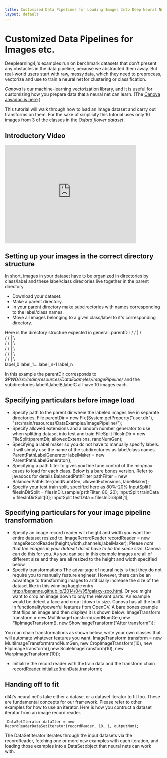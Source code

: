 ```yaml
---
title: Customized Data Pipelines for Loading Images Into Deep Neural Networks
layout: default
---
```


# Customized Data Pipelines for Images etc.

Deeplearning4j's examples run on benchmark datasets that don't present any obstacles in the data pipeline, because we abstracted them away. But real-world users start with raw, messy data, which they need to preprocess, vectorize and use to train a neural net for clustering or classification. 

*Canova* is our machine-learning vectorization library, and it is useful for customizing how you prepare data that a neural net can learn. (The [Canova Javadoc is here](http://deeplearning4j.org/canovadoc/).)

This tutorial will walk through how to load an image dataset and carry out transforms on them. For the sake of simplicity this tutorial uses only 10 images from 3 of the classes in the *Oxford flower dataset*.

## Introductory Video

<iframe width="420" height="315" src="https://www.youtube.com/embed/EHHtyRKQIJ0" frameborder="0" allowfullscreen></iframe>

## Setting up your images in the correct directory structure
In short, images in your dataset have to be organized in directories by class/label and these label/class directories live together in the parent directory.
* Download your dataset. 
* Make a parent directory.
* In your parent directory make subdirectories with names corresponding to the label/class names.
* Move all images belonging to a given class/label to it's corresponding directory.

Here is the directory structure expected in general.
                                   parentDir
                                 /   / | \  \
                                /   /  |  \  \
                               /   /   |   \  \
                              /   /    |    \  \
                             /   /     |     \  \
                            /   /      |      \  \
                      label_0 label_1....label_n-1 label_n

In this example the parentDir corresponds to *$PWD/src/main/resources/DataExamples/ImagePipeline/* and the subdirectories labelA,labelB,labelC all have 10 images each. 

## Specifying particulars before image load
* Specify path to the parent dir where the labeled images live in separate directories.
      File parentDir = new File(System.getProperty("user.dir"), "src/main/resources/DataExamples/ImagePipeline/");
* Specify allowed extensions and a random number generator to use when splitting dataset into test and train 
      FileSplit filesInDir = new FileSplit(parentDir, allowedExtensions, randNumGen);
* Specifying a label maker so you do not have to manually specify labels. It will simply use the name of the subdirectories as label/class names.
      ParentPathLabelGenerator labelMaker = new ParentPathLabelGenerator();
* Specifying a path filter to gives you fine tune control of the min/max cases to load for each class. Below is a bare bones version. Refer to javadocs for details
      BalancedPathFilter pathFilter = new BalancedPathFilter(randNumGen, allowedExtensions, labelMaker);
* Specify your test train split, specified here as 80%-20%
      InputSplit[] filesInDirSplit = filesInDir.sample(pathFilter, 80, 20);
      InputSplit trainData = filesInDirSplit[0];
      InputSplit testData = filesInDirSplit[1];

## Specifying particulars for your image pipeline transformation
* Specify an image record reader with height and width you want the entire dataset resized to. 
      ImageRecordReader recordReader = new ImageRecordReader(height,width,channels,labelMaker);
Please *note that the images in your dataset donot have to be the same size*. Canova can do this for you. As you can see in this example images are all of different size and they are all resized to the height and width specified below
* Specify transformations
The advantage of neural nets is that they do not require you to manually feature engineer. However, there can be an advantage to transforming images to artificially increase the size of the dataset like in this winning kaggle entry <http://benanne.github.io/2014/04/05/galaxy-zoo.html>. Or you might want to crop an image down to only the relevant parts. An example would be detect a face and crop it down to size. Canova has all the built in functionality/powerful features from OpenCV. A bare bones example that flips an image and then displays it is shown below:
    ImageTransform transform = new MultiImageTransform(randNumGen,new FlipImageTransform(), new ShowImageTransform("After transform"));

You can chain transformations as shown below, write your own classes that will automate whatever features you want.
     ImageTransform transform = new MultiImageTransform(randNumGen, new CropImageTransform(10), new FlipImageTransform(),new ScaleImageTransform(10), new WarpImageTransform(10));
* Initialize the record reader with the train data and the transform chain
     recordReader.initialize(trainData,transform);

## Handing off to fit
dl4j's neural net's take either a dataset or a dataset iterator to fit too. These are fundamental concepts for our framework. Please refer to other examples for how to use an iterator. Here is how you contruct a dataset iterator from an image record reader.

     DataSetIterator dataIter = new RecordReaderDataSetIterator(recordReader, 10, 1, outputNum);

The DataSetIterator iterates through the input datasets via the recordReader, fetching one or more new examples with each iteration, and loading those examples into a DataSet object that neural nets can work with.
